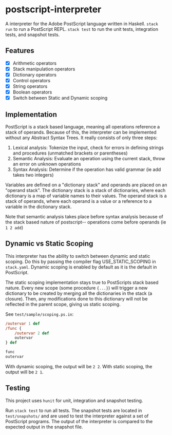 # postscript-interpreter
A interpreter for the Adobe PostScript language written in Haskell.
`stack run` to run a PostScript REPL.
`stack test` to run the unit tests, integration tests, and snapshot tests.

## Features
- [x] Arithmetic operators
- [x] Stack manipulation operators
- [x] Dictionary operators
- [x] Control operators
- [x] String operators
- [x] Boolean operators
- [x] Switch between Static and Dynamic scoping

## Implementation
PostScript is a stack based language, meaning all operations reference a stack of operands. Because of this, the interpreter can be implemented without any Abstract Syntax Trees. It really consists of only three steps:
1. Lexical analysis: Tokenize the input, check for errors in defining strings and procedures (unmatched brackets or parentheses)
2. Semantic Analysis: Evaluate an operation using the current stack, throw an error on unknown operations
3. Syntax Analysis: Determine if the operation has valid grammar (ie add takes two integers)

Variables are defined on a "dictionary stack" and operands are placed on an "operand stack". The dictionary stack is a stack of dictionaries, where each dictionary is a map of variable names to their values. The operand stack is a stack of operands, where each operand is a value or a reference to a variable in the dictionary stack.

Note that semantic analysis takes place before syntax analysis because of the stack based nature of postscript-- operations come before operands (ie `1 2 add`)

## Dynamic vs Static Scoping
This interpreter has the ability to switch between dynamic and static scoping. Do this by passing the compiler flag USE_STATIC_SCOPING in `stack.yaml`. Dynamic scoping is enabled by default as it is the default in PostScript.

The static scoping implementation stays true to PostScripts stack based nature. Every new scope (some procedure `{...}`) will trigger a new dictionary to be created by merging all the dictionaries in the stack (a closure). Then, any modifications done to this dictionary will not be reflected in the parent scope, giving us static scoping.

See `test/sample/scoping.ps.in`:
```postscript
/outervar 1 def
/func {
    /outervar 2 def
    outervar
} def

func
outervar
```

With dynamic scoping, the output will be `2 2`. With static scoping, the output will be `2 1`.

## Testing
This project uses `hunit` for unit, integration and snapshot testing.

Run `stack test` to run all tests. The snapshot tests are located in `test/snapshots/` and are used to test the interpreter against a set of PostScript programs. The output of the interpreter is compared to the expected output in the snapshot file.